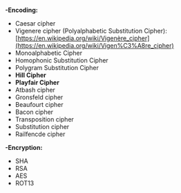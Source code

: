 **-Encoding:**

- Caesar cipher
- Vigenere cipher (Polyalphabetic Substitution Cipher): [https://en.wikipedia.org/wiki/Vigenère_cipher](https://en.wikipedia.org/wiki/Vigen%C3%A8re_cipher)
- Monoalphabetic Cipher
- Homophonic Substitution Cipher
- Polygram Substitution Cipher
- ****Hill Cipher****
- ****Playfair Cipher****
- Atbash cipher
- Gronsfeld cipher
- Beaufourt cipher
- Bacon cipher
- Transposition cipher
- Substitution cipher
- Railfencde cipher

**-Encryption:**

- SHA
- RSA
- AES
- ROT13
